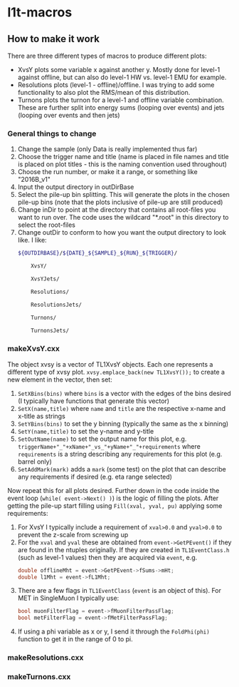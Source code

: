 # l1t-macros

## How to make it work

There are three different types of macros to produce different plots:
- XvsY plots some variable x against another y. Mostly done for level-1 against offline, but can also do level-1 HW vs. level-1 EMU for example.
- Resolutions plots (level-1 - offline)/offline. I was trying to add some functionality to also plot the RMS/mean of this distribution.
- Turnons plots the turnon for a level-1 and offline variable combination.
These are further split into energy sums (looping over events) and jets (looping over events and then jets)

### General things to change

1. Change the sample (only Data is really implemented thus far)
2. Choose the trigger name and title (name is placed in file names and title is placed on plot titles - this is the naming convention used throughout)
3. Choose the run number, or make it a range, or something like "2016B\_v1"
4. Input the output directory in outDirBase
5. Select the pile-up bin splitting. This will generate the plots in the chosen pile-up bins (note that the plots inclusive of pile-up are still produced)
6. Change inDir to point at the directory that contains all root-files you want to run over. The code uses the wildcard "\*.root" in this directory to select the root-files
7. Change outDir to conform to how you want the output directory to look like. I like:
    ```bash
    ${OUTDIRBASE}/${DATE}_${SAMPLE}_${RUN}_${TRIGGER}/

        XvsY/

        XvsYJets/

        Resolutions/

        ResolutionsJets/

        Turnons/

        TurnonsJets/
    ```

### makeXvsY.cxx
The object xvsy is a vector of TL1XvsY objects. Each one represents a different type of xvsy plot. `xvsy.emplace_back(new TL1XvsY());` to create a new element in the vector, then set:

1. `SetXBins(bins)` where `bins` is a vector with the edges of the bins desired (I typically have functions that generate this vector)
2. `SetX(name,title)` where `name` and `title` are the respective x-name and x-title as strings
3. `SetYBins(bins)` to set the y binning (typically the same as the x binning)
4. `SetY(name,title)` to set the y-name and y-title
5. `SetOutName(name)` to set the output name for this plot, e.g. `triggerName+"_"+xName+"_vs_"+yName+"_"+requirements` where `requirements` is a string describing any requirements for this plot (e.g. barrel only)
6. `SetAddMark(mark)` adds a `mark` (some test) on the plot that can describe any requirements if desired (e.g. eta range selected)

Now repeat this for all plots desired. Further down in the code inside the event loop (`while( event->Next() )`) is the logic of filling the plots. After getting the pile-up start filling using `Fill(xval, yval, pu)` applying some requirements:

1. For XvsY I typically include a requirement of `xval>0.0` and `yval>0.0` to prevent the z-scale from screwing up
2. For the `xval` and `yval` these are obtained from `event->GetPEvent()` if they are found in the ntuples originally. If they are created in `TL1EventClass.h` (such as level-1 values) then they are acquired via `event`, e.g.
    ```C++
    double offlineMht = event->GetPEvent->fSums->mHt;
    double l1Mht = event->fL1Mht; 
    ```
3. There are a few flags in `TL1EventClass` (`event` is an object of this). For MET in SingleMuon I typically use:
    ```C++
    bool muonFilterFlag = event->fMuonFilterPassFlag;
    bool metFilterFlag = event->fMetFilterPassFlag;
    ```
4. If using a phi variable as x or y, I send it through the `FoldPhi(phi)` function to get it in the range of 0 to pi.

### makeResolutions.cxx

### makeTurnons.cxx
